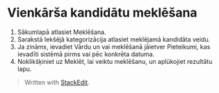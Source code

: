 # Vienkārša kandidātu meklēšana

1.  Sākumlapā  atlasiet  Meklēšana.
2.  Sarakstā  Iekšējā kategorizācija  atlasiet meklējamā kandidāta veidu.
3.  Ja zināms, ievadiet  Vārdu  un vai meklēšanā jāietver  Pieteikumi, kas ievadīti sistēmā pirms vai pēc konkrēta datuma.
4.  Noklikšķiniet uz  Meklēt, lai veiktu meklēšanu, un aplūkojiet rezultātu lapu.


> Written with [StackEdit](https://stackedit.io/).
<!--stackedit_data:
eyJoaXN0b3J5IjpbMTI0MTAyNjY2Nl19
-->